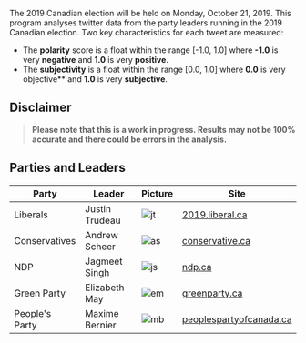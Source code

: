 The 2019 Canadian election will be held on Monday, October 21, 2019. This program analyses twitter data from the party leaders running in the 2019 Canadian election. Two key characteristics for each tweet are measured:

- The **polarity** score is a float within the range [-1.0, 1.0] where **-1.0** is very **negative** and **1.0** is very **positive**.
- The **subjectivity** is a float within the range [0.0, 1.0] where **0.0** is very objective** and **1.0** is very **subjective**.

## Disclaimer

>**Please note that this is a work in progress. Results may not be 100% accurate and there could be errors in the analysis.**

## Parties and Leaders

| Party          | Leader         | Picture                             | Site                                                            |
|----------------|----------------|-------------------------------------|-----------------------------------------------------------------|
| Liberals       | Justin Trudeau | ![jt](https://tinyurl.com/y6m89uj7) | [2019.liberal.ca](https://2019.liberal.ca/)                     |
| Conservatives  | Andrew Scheer  | ![as](https://tinyurl.com/y4yvbyyk) | [conservative.ca](https://www.conservative.ca/)                 |
| NDP            | Jagmeet Singh  | ![js](https://tinyurl.com/y5mkbu3a) | [ndp.ca](https://www.ndp.ca/)                                   |
| Green Party    | Elizabeth May  | ![em](https://tinyurl.com/yxpowzq8) | [greenparty.ca](https://www.greenparty.ca/en)                   |
| People's Party | Maxime Bernier | ![mb](https://tinyurl.com/y4wum9nd) | [peoplespartyofcanada.ca](https://www.peoplespartyofcanada.ca/) |